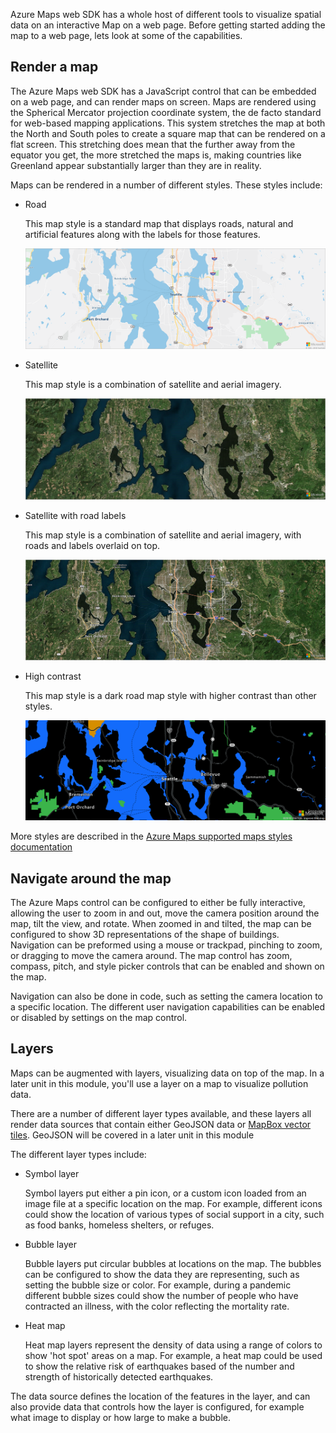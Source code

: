 Azure Maps web SDK has a whole host of different tools to visualize spatial data on an interactive Map on a web page. Before getting started adding the map to a web page, lets look at some of the capabilities.

## Render a map

The Azure Maps web SDK has a JavaScript control that can be embedded on a web page, and can render maps on screen. Maps are rendered using the Spherical Mercator projection coordinate system, the de facto standard for web-based mapping applications. This system stretches the map at both the North and South poles to create a square map that can be rendered on a flat screen. This stretching does mean that the further away from the equator you get, the more stretched the maps is, making countries like Greenland appear substantially larger than they are in reality.

Maps can be rendered in a number of different styles. These styles include:

- Road

    This map style is a standard map that displays roads, natural and artificial features along with the labels for those features.

    ![A road map of Seattle](../media/road.png)

- Satellite

    This map style is a combination of satellite and aerial imagery.

    ![A satellite map of Seattle](../media/satellite.png)

- Satellite with road labels

    This map style is a combination of satellite and aerial imagery, with roads and labels overlaid on top.

    ![A satellite and road map of Seattle](../media/satellite-road-labels.png)

- High contrast

    This map style is a dark road map style with higher contrast than other styles.

    ![A high contrast map of Seattle](../media/high-contrast-dark.png)

More styles are described in the [Azure Maps supported maps styles documentation](https://docs.microsoft.com/azure/azure-maps/supported-map-styles)

## Navigate around the map

The Azure Maps control can be configured to either be fully interactive, allowing the user to zoom in and out, move the camera position around the map, tilt the view, and rotate. When zoomed in and tilted, the map can be configured to show 3D representations of the shape of buildings. Navigation can be preformed using a mouse or trackpad, pinching to zoom, or dragging to move the camera around. The map control has zoom, compass, pitch, and style picker controls that can be enabled and shown on the map.

Navigation can also be done in code, such as setting the camera location to a specific location. The different user navigation capabilities can be enabled or disabled by settings on the map control.

## Layers

Maps can be augmented with layers, visualizing data on top of the map. In a later unit in this module, you'll use a layer on a map to visualize pollution data.

There are a number of different layer types available, and these layers all render data sources that contain either GeoJSON data or [MapBox vector tiles](https://github.com/mapbox/vector-tile-spec). GeoJSON will be covered in a later unit in this module

The different layer types include:

- Symbol layer

    Symbol layers put either a pin icon, or a custom icon loaded from an image file at a specific location on the map. For example, different icons could show the location of various types of social support in a city, such as food banks, homeless shelters, or refuges.

- Bubble layer

    Bubble layers put circular bubbles at locations on the map. The bubbles can be configured to show the data they are representing, such as setting the bubble size or color. For example, during a pandemic different bubble sizes could show the number of people who have contracted an illness, with the color reflecting the mortality rate.

- Heat map

    Heat map layers represent the density of data using a range of colors to show 'hot spot' areas on a map. For example, a heat map could be used to show the relative risk of earthquakes based of the number and strength of historically detected earthquakes.

The data source defines the location of the features in the layer, and can also provide data that controls how the layer is configured, for example what image to display or how large to make a bubble.
